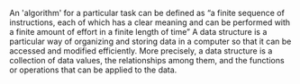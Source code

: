 An 'algorithm' for a particular task can be defined as “a finite sequence of instructions, each
of which has a clear meaning and can be performed with a finite amount of effort in a finite
length of time”
A data structure is a particular way of organizing and storing data in a computer so that it can be accessed and modified efficiently. More precisely, a data structure is a collection of data values, the relationships among them, and the functions or operations that can be applied to the data.